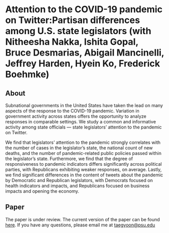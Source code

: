 # Attention to the COVID-19 pandemic on Twitter:Partisan differences among U.S. state legislators (with Nitheesha Nakka, Ishita Gopal, Bruce Desmarias, Abigail Mancinelli, Jeffrey Harden, Hyein Ko, Frederick Boehmke)


## About

Subnational governments in the United States have taken the lead on many aspects of the response to the COVID-19 pandemic. Variation in government activity across states offers the opportunity to analyze responses in comparable settings. We study a common and informative activity among state officials — state legislators’ attention to the pandemic on Twitter. 

We find that legislators’ attention to the pandemic strongly correlates with the number of cases in the legislator’s state, the national count of new deaths, and the number of pandemic-related public policies passed within the legislator’s state. Furthermore, we find that the degree of responsiveness to pandemic indicators differs significantly across political parties, with Republicans exhibiting weaker responses, on average. Lastly, we find significant differences in the content of tweets about the pandemic by Democratic and Republican legislators, with Democrats focused on health indicators and impacts, and Republicans focused on business impacts and opening the economy.


## Paper

The paper is under review. The current version of the paper can be found [here](https://osf.io/r32nh/). If you have any questions, please email me at taegyoon@psu.edu
